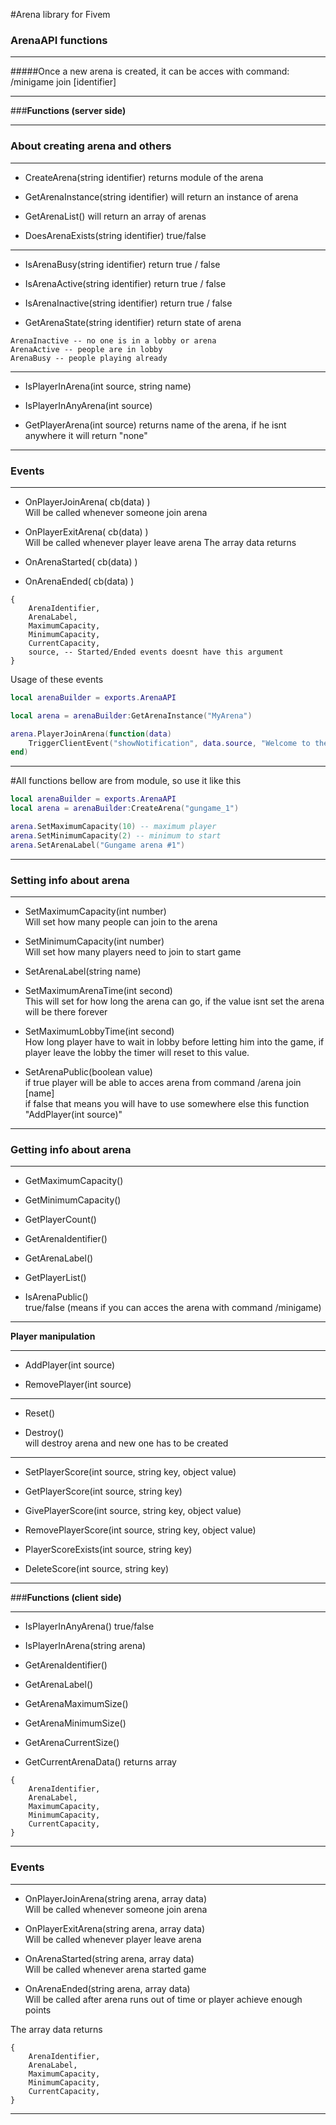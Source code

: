 #Arena library for Fivem


### ArenaAPI functions

------------

#####Once a new arena is created, it can be acces with command: /minigame join [identifier]

------------

###**Functions (server side)**

------------

### About creating arena and others

------------

- CreateArena(string identifier)  returns module of the arena
  
- GetArenaInstance(string identifier) will return an instance of arena
  
- GetArenaList() will return an array of arenas

- DoesArenaExists(string identifier) true/false

------------

- IsArenaBusy(string identifier) return true / false

- IsArenaActive(string identifier) return true / false

- IsArenaInactive(string identifier) return true / false

- GetArenaState(string identifier) return state of arena<br>
 ```
 ArenaInactive -- no one is in a lobby or arena
 ArenaActive -- people are in lobby
 ArenaBusy -- people playing already
 ```

------------

- IsPlayerInArena(int source, string name)

- IsPlayerInAnyArena(int source)
 
- GetPlayerArena(int source) returns name of the arena, if he isnt anywhere it will return "none" 

------------

### Events

------------

- OnPlayerJoinArena( cb(data) )<br>
Will be called whenever someone join arena

- OnPlayerExitArena( cb(data) )<br>
Will be called whenever player leave arena
The array data returns

- OnArenaStarted( cb(data) )

- OnArenaEnded( cb(data) )
```
{
    ArenaIdentifier,
    ArenaLabel,
    MaximumCapacity,
    MinimumCapacity,
    CurrentCapacity,
    source, -- Started/Ended events doesnt have this argument
}
```
  
Usage of these events
```LUA
local arenaBuilder = exports.ArenaAPI

local arena = arenaBuilder:GetArenaInstance("MyArena")

arena.PlayerJoinArena(function(data)
    TriggerClientEvent("showNotification", data.source, "Welcome to the arena: " .. data.ArenaLabel)
end)
```
  
------------

#All functions bellow are from module, so use it like this

```LUA
local arenaBuilder = exports.ArenaAPI
local arena = arenaBuilder:CreateArena("gungame_1")

arena.SetMaximumCapacity(10) -- maximum player
arena.SetMinimumCapacity(2) -- minimum to start
arena.SetArenaLabel("Gungame arena #1")
```
------------ 

### Setting info about arena

------------

- SetMaximumCapacity(int number)<br>Will set how many people can join to the arena

- SetMinimumCapacity(int number)<br>Will set how many players need to join to start game

- SetArenaLabel(string name)

- SetMaximumArenaTime(int second) <br>This will set for how long the arena can go, 
if the value isnt set the arena will be there forever

- SetMaximumLobbyTime(int second) <br>
  How long player have to wait in lobby before letting him into the game,
  if player leave the lobby the timer will reset to this value.
  
- SetArenaPublic(boolean value) <br>
if true player will be able to acces arena from command /arena join [name]  
if false that means you will have to use somewhere else this function "AddPlayer(int source)"
------------

### Getting info about arena

------------

- GetMaximumCapacity()

- GetMinimumCapacity()

- GetPlayerCount()

- GetArenaIdentifier()

- GetArenaLabel()

- GetPlayerList()

- IsArenaPublic() <br>true/false (means if you can acces the arena with command /minigame)

------------

**Player manipulation**

------------

- AddPlayer(int source)

- RemovePlayer(int source)

------------

- Reset()

- Destroy() <br>will destroy arena and new one has to be created

------------

- SetPlayerScore(int source, string key, object value)

- GetPlayerScore(int source, string key)

- GivePlayerScore(int source, string key, object value)

- RemovePlayerScore(int source, string key, object value)

- PlayerScoreExists(int source, string key)

- DeleteScore(int source, string key)

------------

###**Functions (client side)**

------------

- IsPlayerInAnyArena() true/false

- IsPlayerInArena(string arena)

- GetArenaIdentifier()

- GetArenaLabel()

- GetArenaMaximumSize()

- GetArenaMinimumSize()

- GetArenaCurrentSize()

- GetCurrentArenaData() returns array
```
{
    ArenaIdentifier,
    ArenaLabel,
    MaximumCapacity,
    MinimumCapacity,
    CurrentCapacity,
}
```
------------

### Events

------------

- OnPlayerJoinArena(string arena, array data)<br>
Will be called whenever someone join arena

- OnPlayerExitArena(string arena, array data)<br>
Will be called whenever player leave arena

- OnArenaStarted(string arena, array data)<br>
Will be called whenever arena started game

- OnArenaEnded(string arena, array data)<br>
Will be called after arena runs out of time or player achieve enough points

The array data returns
```
{
    ArenaIdentifier,
    ArenaLabel,
    MaximumCapacity,
    MinimumCapacity,
    CurrentCapacity,
}
```
  
------------